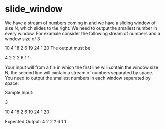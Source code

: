 slide_window
============
We have a stream of numbers coming in and we have a sliding window of size N, which slides to the right. We need to
output the smallest number in every window. For example consider the following stream of numbers and a window
size of 3

10 4 18 2 6 19 24 1 20
The output must be

4 2 2 2 6 1 1

Your input will from a file in which the first line will contain the window size N, the second line will contain a stream of
numbers separated by space. You need to output the smallest numbers in each window separated by space.

Sample Input:

3

10 4 18 2 6 19 24 1 20

Expected Output:
4 2 2 2 6 1 1
